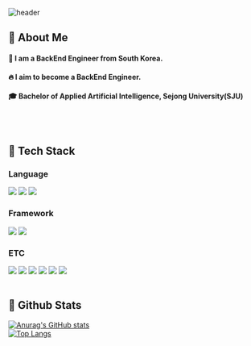 <div>
  
  <!--Header-->
  ![header](https://capsule-render.vercel.app/api?type=waving&color=gradient&height=300&section=header&text=Good%20to%20see%20you%20%F0%9F%A4%97)
  
</div>

<div>
  <!--Body-->
  
  ## 👀 About Me
  #### :raising_hand: I am a BackEnd Engineer from South Korea.<br/>
  #### :fire: I aim to become a BackEnd Engineer.<br/>
  #### :mortar_board: Bachelor of Applied Artificial Intelligence, Sejong University(SJU)
  <br/>
  <br/>
  
  ## 🧱 Tech Stack
  ### Language
  <!--Java-->
  <img src="https://img.shields.io/badge/Java-007396?style=flat-square&logo=Java&logoColor=white"/>
  <!--HTML5-->
  <img src="https://img.shields.io/badge/HTML5-E34F26?style=flat-square&logo=HTML5&logoColor=white"/>
  <!--CSS-->
  <img src="https://img.shields.io/badge/CSS3-1572B6?style=flat-square&logo=CSS3&logoColor=white"/>
  <br/>
  
  ### Framework
  <!--Spring-->
  <img src="https://img.shields.io/badge/Spring-6DB33F?style=for-the-badge&logo=Spring&logoColor=white">
  <!--Spring Boot-->
  <img src="https://img.shields.io/badge/springboot-6DB33F?style=for-the-badge&logo=springboot&logoColor=white">

  <br/>
  
  ### ETC
  <!--Docker-->
  <img src="https://img.shields.io/badge/docker-%230db7ed.svg?style=for-the-badge&logo=docker&logoColor=white"> 
  <!--Amazon AWS-->
  <img src="https://img.shields.io/badge/Amazon%20EC2-FF9900?style=for-the-badge&logo=Amazon%20EC2&logoColor=white">
  <img src="https://img.shields.io/badge/Amazon%20S3-569A31?style=for-the-badge&logo=Amazon%20S3&logoColor=white">
  <!--Google Cloud-->
  <img src="https://img.shields.io/badge/googlecloud-#4285F4?style=flat-square&logo=googlecloud&logoColor=white"/>
  <!--Notion-->
  <img src="https://img.shields.io/badge/Notion-#000000?style=flat-square&logo=Notion&logoColor=white"/>
  <!--MySQL-->
  <img src="https://img.shields.io/badge/MySQL-4479A1?style=flat-square&logo=MySQL&logoColor=white"/>
  <br/>
  <br/>
  
  ## 🤔 Github Stats
  [![Anurag's GitHub stats](https://github-readme-stats.vercel.app/api?username=xeulbn)](https://github.com/anuraghazra/github-readme-stats)
  <br/>
  [![Top Langs](https://github-readme-stats.vercel.app/api/top-langs/?username=xeulbn)](https://github.com/anuraghazra/github-readme-stats)
  
</div>

<!--
**xeulbn/xeulbn** is a ✨ _special_ ✨ repository because its `README.md` (this file) appears on my GitHub profile.

Here are some ideas to get you started:
- Hi there 👋
- 🔭 I’m currently working on ...
- 🌱 I’m currently learning ...
- 👯 I’m looking to collaborate on ...
- 🤔 I’m looking for help with ...
- 💬 Ask me about ...
- 📫 How to reach me: ...
- 😄 Pronouns: ...
- ⚡ Fun fact: ...
-->
